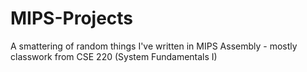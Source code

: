 # MIPS-Projects
A smattering of random things I've written in MIPS Assembly - mostly classwork from CSE 220 (System Fundamentals I)
